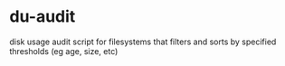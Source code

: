 # du-audit
disk usage audit script for filesystems that filters and sorts by specified thresholds (eg age, size, etc)
